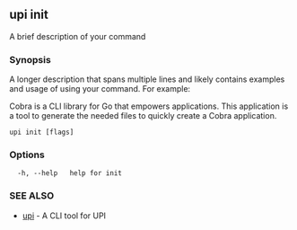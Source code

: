 ## upi init

A brief description of your command

### Synopsis

A longer description that spans multiple lines and likely contains examples
and usage of using your command. For example:

Cobra is a CLI library for Go that empowers applications.
This application is a tool to generate the needed files
to quickly create a Cobra application.

```
upi init [flags]
```

### Options

```
  -h, --help   help for init
```

### SEE ALSO

* [upi](upi.md)	 - A CLI tool for UPI

